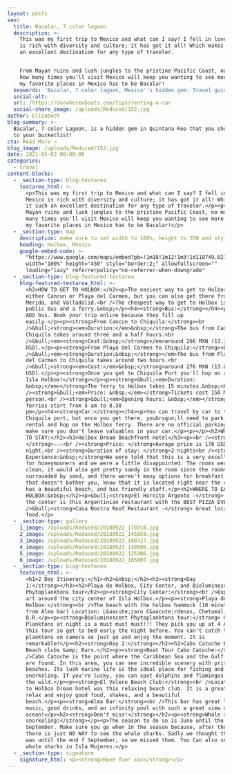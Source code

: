 ```yaml
---
layout: posts
seo:
  title: Bacalar, 7 color lagoon
  description: >-
    This was my first trip to Mexico and what can I say? I fell in love! Mexico
    is rich with diversity and culture; it has got it all! Which makes it such
    an excellent destination for any type of traveler.


    From Mayan ruins and lush jungles to the pristine Pacific Coast, no matter
    how many times you'll visit Mexico will keep you wanting to see more. One of
    my favorite places in Mexico has to be Bacalar!
  keywords: 'Bacalar, 7 color lagoon, Mexico''s hidden gem: Travel guide. '
  social-alt:
  url: /https://ourwhereabouts.com/tips/renting-a-car
  social-share_image: /uploads/Reduced/152.jpg
author: Elizabeth
blog-summary: >-
  Bacalar, 7 color Lagoon, is a hidden gem in Quintana Roo that you should add
  to your bucketlist!
cta: Read More →
blog_image: /uploads/Reduced/152.jpg
date: 2021-05-02 00:00:00
categories:
  - travel
content-blocks:
  - _section-type: blog-textarea
    textarea_html: >-
      <p>This was my first trip to Mexico and what can I say? I fell in love!
      Mexico is rich with diversity and culture; it has got it all! Which makes
      it such an excellent destination for any type of traveler.</p><p>From
      Mayan ruins and lush jungles to the pristine Pacific Coast, no matter how
      many times you'll visit Mexico will keep you wanting to see more. One of
      my favorite places in Mexico has to be Bacalar!</p>
  - _section-type: map
    description: make sure to set width to 100%, height to 350 and style to border 2
    heading: Holbox, Mexico
    google-embed-code: >-
      "https://www.google.com/maps/embed?pb=!1m18!1m12!1m3!1d118749.0277967666!2d-87.32433843030198!3d21.55048682407197!2m3!1f0!2f0!3f0!3m2!1i1024!2i768!4f13.1!3m3!1m2!1s0x8f4d9677b0abe2f1%3A0xa56edc4fcc77e54e!2sIsla%20Holbox!5e0!3m2!1sen!2sil!4v1661504172849!5m2!1sen!2sil"
      width="100%" height="450" style="border:2;" allowfullscreen=""
      loading="lazy" referrerpolicy="no-referrer-when-downgrade"
  - _section-type: blog-featured-textarea
    blog-featured-textarea_html: >-
      <h2>HOW TO GET TO HOLBOX:</h2><p>The easiest way to get to Holbox is from
      either Cancun or Playa del Carmen, but you can also get there from Tulum,
      Merida, and Valladolid.<br />The cheapest way to get to Holbox is by
      public bus and a ferry.&nbsp;</p><h4><strong>Bus:</strong></h4><p>Take an
      ADO bus. Book your trip online because they fill up
      easily.</p><p><strong>From Cancun to Chiquila:</strong><br
      />&bull;<strong><em>Duration:</em>&nbsp;</strong>The bus from Cancun to
      Chiquila takes around three and a half hours.<br
      />&bull;<em><strong>Cost:&nbsp;</strong></em>around 266 MXN (13.3
      USD).</p><p><strong>From Playa del Carmen to Chiquila:</strong><br
      />&bull;<em><strong>Duration:&nbsp;</strong></em>The bus f​​​​rom Playa
      del Carmen to Chiquila takes around two hours.<br
      />&bull;<strong><em>Cost:</em>&nbsp;</strong>around 276 MXN (13.8
      USD).</p><p><strong>Once you get to Chiquila Port you'll hop on a ferry to
      Isla Holbox!</strong></p><p><strong>&bull;<em>Duration:
      &nbsp;</em></strong>The ferry to Holbox takes 15 minutes.&nbsp;<br
      /><strong>&bull;<em>Price: &nbsp;</em></strong>Tickets cost 150 MXN per
      person.<br /><strong>&bull;<em>Opening hours: &nbsp;</em></strong>The
      ferries start from 5 am to 8.30
      pm</p><h4>​​​​<strong>Car:</strong></h4><p>You can travel by car to the
      Chiquila port, but once you get there, you&rsquo;ll need to park your
      rental and hop on the Holbox ferry. There are no official parking lots so
      make sure you don't leave valuables in your car.</p><p>​​​​​​</p><h2>WHERE
      TO STAY:</h2><h3>Holbox Dream Beachfront Hotel</h3><p><br /><strong>Stars:
      </strong>☆☆☆<br /><strong>Price: </strong>Avrage price is 170 USD per
      night.<br /><strong>Duration of stay: </strong>2 nights<br /><strong>Our
      Experience:&nbsp;</strong>We were told that this is a very excellent hotel
      for honeymooners and we were a little disappointed. The rooms weren't so
      clean, it would also get pretty sandy in the room since the rooms are
      surrounded by sand, and there weren't many options for breakfast.<br />If
      that doesn't bother you, know that it is located right near the center,
      has a beautiful beach, and has friendly staff.</p><h2>WHERE TO EAT IN
      HOLBOX:&nbsp;</h2><p>&bull;<strong>El Hornito Argento -</strong> Right in
      the center is this Argentinian restaurant with the BEST PIZZA EVER!!!<br
      />&bull;<strong>️Casa Nostra Roof Restaurant -</strong> Great location and
      food.</p>
  - _section-type: gallery
    1_image: /uploads/Reduced/20180922_170318.jpg
    2_image: /uploads/Reduced/20180922_145859.jpg
    3_image: /uploads/Reduced/20180923_180727.jpg
    4_image: /uploads/Reduced/20180923_130506.jpg
    5_image: /uploads/Reduced/20180922_125306.jpg
    6_image: /uploads/Reduced/20180922_165807.jpg
  - _section-type: blog-textarea
    textarea_html: >-
      <h1>2 Day Itinerary:</h1><h2>&nbsp;</h2><h3><strong>Day
      1:</strong></h3><h2>Playa de Holbox, City Center, and Bioluminescent
      Phytoplanktons tour</h2><p><strong>City Center:</strong><br />Explore the
      art around the city center of Isla Holbox.</p><p><strong>Playa de
      Holbox:</strong><br />The beach with the holbox hammock (10 minute walk
      from Alma bar) Location: L&aacute;zaro C&aacute;rdenas, Chetumal,
      Q.R.</p><p><strong>Bioluminescent Phytoplanktons tour:</strong> Glowing
      Planktons at night is a must must must!!! They pick you up at 4 AM for
      this tour so get to bed early the night before. You can't catch the
      planktons on camera so just go and enjoy the moment. It is
      remarkable!</p><h2><strong>Day 2:</strong></h2><h2>Cabo Catoche Boat tour,
      Beach clubs &amp; Bars.</h2><p><strong>Boat Tour Cabo Catoche:</strong><br
      />Cabo Catoche is the point where the Caribbean Sea and the Gulf of Mexico
      are found. In this area, you can see incredible scenery with pristine
      beaches. Its lush marine life is the ideal place for fishing and
      snorkeling. If you're lucky, you can spot dolphins and flamingos out in
      the wild.</p><p><strong>El Velero Beach Club:</strong><br />Located close
      to Holbox Dream hotel was this relaxing beach club. It is a great place to
      relax and enjoy good food, shakes, and a beautiful
      beach.</p><p><strong>Alma Bar:</strong><br />This bar has great live
      music, good drinks, and an infinity pool with such a great view of the
      ocean!</p><h2><strong>Don't miss!</strong></h2><p><strong>Whale shark
      snorkeling:</strong></p><p>The season to do so is June until the middle of
      September. Make sure you go when in the season because, after the season,
      there is just NO WAY to see the whale sharks. Sadly we thought the season
      was until the end f September, so we missed them. You Can also see the
      whale sharks in Isla Mujeres.</p>
  - _section-type: signature
    signature_html: <p><strong>Have fun! xxx</strong></p>
---
```

